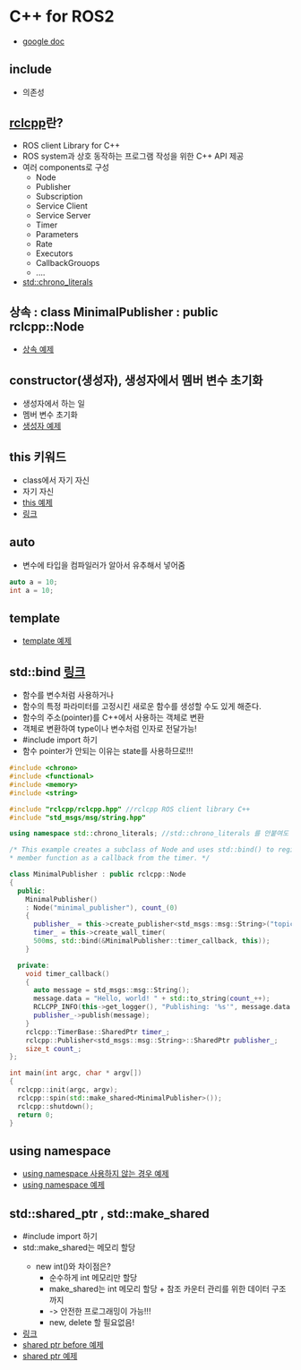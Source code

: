 # C++ for ROS2
* [google doc](https://docs.google.com/presentation/d/1cuTsp51UCc-lbhLXpOOKxJ3TDfk4fxK7852rgH3iyVI/edit#slide=id.p)

## include
  * 의존성
## [rclcpp](https://docs.ros2.org/foxy/api/rclcpp/index.html)란?
* ROS client Library for C++
* ROS system과 상호 동작하는 프로그램 작성을 위한 C++ API 제공
* 여러 components로 구성
  * Node
  * Publisher
  * Subscription
  * Service Client
  * Service Server
  * Timer
  * Parameters
  * Rate
  * Executors
  * CallbackGrouops
  * ....
* [std::chrono_literals](https://learn.microsoft.com/ko-kr/cpp/standard-library/chrono-literals?view=msvc-170)

## 상속 : class MinimalPublisher : public rclcpp::Node
* [상속 예제](./src/inheritance.cpp)

## constructor(생성자), 생성자에서 멤버 변수 초기화
* 생성자에서 하는 일
* 멤버 변수 초기화
* [생성자 예제](./src/constructor.cpp)

## this 키워드
* class에서 자기 자신
* 자기 자신
* [this 예제](./src/this.cpp)
* [링크](https://codemasterkimc.tistory.com/14)

## auto
* 변수에 타입을 컴파일러가 알아서 유추해서 넣어줌
```c++
auto a = 10;
int a = 10;
```
## template
* [template 예제](./src/template.cpp)


## std::bind [링크](https://yhwanp.github.io/2019/09/15/std-function-and-std-bind/)
* 함수를 변수처럼 사용하거나 
* 함수의 특정 파라미터를 고정시킨 새로운 함수를 생성할 수도 있게 해준다.
* 함수의 주소(pointer)를 C++에서 사용하는 객체로 변환
* 객체로 변환하여 type이나 변수처럼 인자로 전달가능!
* #include <functional> import 하기
* 함수 pointer가 안되는 이유는 state를 사용하므로!!!


```c++
#include <chrono>
#include <functional>
#include <memory>
#include <string>

#include "rclcpp/rclcpp.hpp" //rclcpp ROS client library C++
#include "std_msgs/msg/string.hpp" 

using namespace std::chrono_literals; //std::chrono_literals 를 안붙여도 된다. 

/* This example creates a subclass of Node and uses std::bind() to register a
* member function as a callback from the timer. */

class MinimalPublisher : public rclcpp::Node
{
  public:
    MinimalPublisher()
    : Node("minimal_publisher"), count_(0)
    {
      publisher_ = this->create_publisher<std_msgs::msg::String>("topic", 10); //this를 꼭써야하나?
      timer_ = this->create_wall_timer(
      500ms, std::bind(&MinimalPublisher::timer_callback, this));
    }

  private:
    void timer_callback()
    {
      auto message = std_msgs::msg::String();
      message.data = "Hello, world! " + std::to_string(count_++);
      RCLCPP_INFO(this->get_logger(), "Publishing: '%s'", message.data.c_str());
      publisher_->publish(message);
    }
    rclcpp::TimerBase::SharedPtr timer_;
    rclcpp::Publisher<std_msgs::msg::String>::SharedPtr publisher_;
    size_t count_;
};

int main(int argc, char * argv[])
{
  rclcpp::init(argc, argv);
  rclcpp::spin(std::make_shared<MinimalPublisher>());
  rclcpp::shutdown();
  return 0;
}
```

## using namespace
* [using namespace 사용하지 않는 경우 예제](./src/namespace_before.cpp)
* [using namespace 예제](./src/namespace.cpp)


## std::shared_ptr , std::make_shared
* #include <memory> import 하기
* std::make_shared<int>는 메모리 할당
  * new int()와 차이점은?
    * 순수하게 int 메모리만 할당
    * make_shared<int>는 int 메모리 할당 + 참조 카운터 관리를 위한 데이터 구조까지 
    * -> 안전한 프로그래밍이 가능!!!
    * new, delete 할 필요없음!
* [링크](https://webnautes.tistory.com/1451)
* [shared ptr before 예제](./src/sharedptr_before.cpp)
* [shared ptr 예제](./src/sharedptr.cpp)


